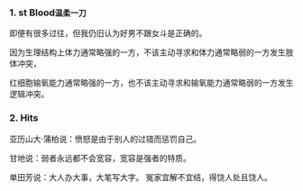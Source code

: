 ### 1. st Blood`温柔一刀`

即便有很多过往，但我仍旧认为好男不跟女斗是正确的。

因为生理结构上体力通常略强的一方，不该主动寻求和体力通常略弱的一方发生肢体冲突，

红细胞输氧能力通常略强的一方，也不该主动寻求和输氧能力通常略弱的一方发生逻辑冲突。

### 2. Hits

亚历山大·蒲柏说：愤怒是由于别人的过错而惩罚自己。

甘地说：弱者永远都不会宽容，宽容是强者的特质。

单田芳说：大人办大事，大笔写大字。
冤家宜解不宜结，得饶人处且饶人。
